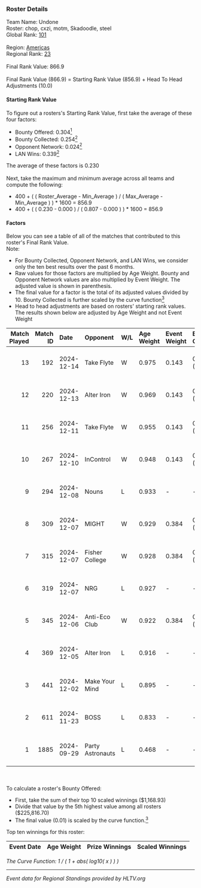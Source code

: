 ### Roster Details<br />
Team Name: Undone<br />
Roster: chop, cxzi, motm, Skadoodle, steel<br />
Global Rank: [101](../../standings_global_2025_01_17.md)<br />
<br />
Region: [Americas]( ../../standings_americas_2025_01_17.md)<br />
Regional Rank: [23]( ../../standings_americas_2025_01_17.md)<br />
<br />
Final Rank Value:  866.9<br />
<br />
Final Rank Value (866.9) = Starting Rank Value (856.9) + Head To Head Adjustments (10.0)<br />

#### Starting Rank Value<br />
To figure out a rosters's Starting Rank Value, first take the average of these four factors:<br />
- Bounty Offered: 0.304[<sup>1</sup>](#table2)
- Bounty Collected: 0.254[<sup>2</sup>](#table1)
- Opponent Network: 0.024[<sup>2</sup>](#table1)
- LAN Wins: 0.339[<sup>2</sup>](#table1)

The average of these factors is 0.230<br />
<br />
Next, take the maximum and minimum average across all teams and compute the following:<br />
- 400 + ( ( Roster_Average - Min_Average ) / ( Max_Average - Min_Average ) ) * 1600 = 856.9
- 400 + ( ( 0.230 - 0.000 ) / ( 0.807 - 0.000 ) ) * 1600 = 856.9


#### Factors<br />
Below you can see a table of all of the matches that contributed to this roster's Final Rank Value.<br />
Note:<br />

- For Bounty Collected, Opponent Network, and LAN Wins, we consider only the ten best results over the past 6 months.
- Raw values for those factors are multiplied by Age Weight. Bounty and Opponent Network values are also multiplied by Event Weight. The adjusted value is shown in parenthesis.
- The final value for a factor is the total of its adjusted values divided by 10. Bounty Collected is further scaled by the curve function[<sup>3</sup>](#curveFunction)
- Head to head adjustments are based on rosters' starting rank values. The results shown below are adjusted by Age Weight and not Event Weight
<span id="table1"></span><br />


| Match Played | Match ID | Date       | Opponent         | W/L | Age Weight | Event Weight | Bounty Collected | Opponent Network | LAN Wins  | H2H Adj. | Roster                             |
| -: | -: | :- | :- | :- | :- | :- | :- | :- | :- | -: | :- |
|           13 |      192 | 2024-12-14 | Take Flyte       | W   | 0.975      | 0.143        | 0.003 (0.000)    | 0.228 (0.032)    | 0 (0.000) |    10.30 | chop, cxzi, motm, Skadoodle, steel |
|           12 |      220 | 2024-12-13 | Alter Iron       | W   | 0.969      | 0.143        | 0.018 (0.002)    | 0.280 (0.039)    | 0 (0.000) |    10.59 | chop, cxzi, motm, Skadoodle, steel |
|           11 |      256 | 2024-12-11 | Take Flyte       | W   | 0.955      | 0.143        | 0.003 (0.000)    | 0.228 (0.031)    | 0 (0.000) |    10.48 | chop, cxzi, motm, Skadoodle, steel |
|           10 |      267 | 2024-12-10 | InControl        | W   | 0.948      | 0.143        | 0.000 (0.000)    | 0.000 (0.000)    | 0 (0.000) |     2.40 | chop, cxzi, motm, Skadoodle, steel |
|            9 |      294 | 2024-12-08 | Nouns            | L   | 0.933      | -            | -                | -                | -         |    -5.54 | chop, cxzi, motm, steel, taggy     |
|            8 |      309 | 2024-12-07 | MIGHT            | W   | 0.929      | 0.384        | 0.006 (0.002)    | 0.159 (0.057)    | 1 (0.929) |    12.86 | chop, cxzi, motm, steel, taggy     |
|            7 |      315 | 2024-12-07 | Fisher College   | W   | 0.928      | 0.384        | 0.017 (0.006)    | 0.192 (0.068)    | 1 (0.928) |    17.05 | chop, cxzi, motm, steel, taggy     |
|            6 |      319 | 2024-12-07 | NRG              | L   | 0.927      | -            | -                | -                | -         |    -3.43 | chop, cxzi, motm, steel, taggy     |
|            5 |      345 | 2024-12-06 | Anti-Eco Club    | W   | 0.922      | 0.384        | 0.000 (0.000)    | 0.046 (0.016)    | 1 (0.922) |     3.48 | chop, cxzi, motm, steel, taggy     |
|            4 |      369 | 2024-12-05 | Alter Iron       | L   | 0.916      | -            | -                | -                | -         |   -18.16 | chop, cxzi, motm, Skadoodle, steel |
|            3 |      441 | 2024-12-02 | Make Your Mind   | L   | 0.895      | -            | -                | -                | -         |   -17.82 | chop, cxzi, motm, Skadoodle, steel |
|            2 |      611 | 2024-11-23 | BOSS             | L   | 0.833      | -            | -                | -                | -         |    -5.78 | chop, cxzi, motm, Skadoodle, steel |
|            1 |     1885 | 2024-09-29 | Party Astronauts | L   | 0.468      | -            | -                | -                | -         |    -6.45 | BeaKie, chop, cxzi, motm, stamina  |

<br />
<span id="table2"></span><br />
To calculate a roster's Bounty Offered:<br />

- First, take the sum of their top 10 scaled winnings ($1,168.93)
- Divide that value by the 5th highest value among all rosters ($225,816.70)
- The final value (0.01) is scaled by the curve function.[<sup>3</sup>](#curveFunction)

Top ten winnings for this roster:<br />

| Event Date | Age Weight | Prize Winnings | Scaled Winnings |
| :- | -: | :- | :- |


<span id="curveFunction"></span>_The Curve Function: 1 / ( 1 + abs( log10( x ) ) )_<br />

---
_Event data for Regional Standings provided by HLTV.org_<br />
